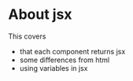 # About jsx
This covers
- that each component returns jsx
- some differences from html
- using variables in jsx
